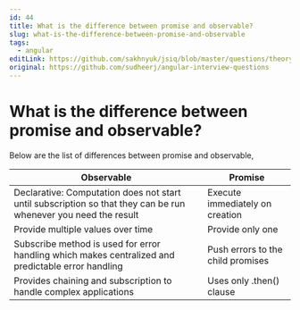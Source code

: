 ```yaml
---
id: 44
title: What is the difference between promise and observable?
slug: what-is-the-difference-between-promise-and-observable
tags:
  - angular
editLink: https://github.com/sakhnyuk/jsiq/blob/master/questions/theory/angular/44.md
original: https://github.com/sudheerj/angular-interview-questions
---
```


# What is the difference between promise and observable?

Below are the list of differences between promise and observable,

| Observable | Promise |
| --- | --- |
| Declarative: Computation does not start until subscription so that they can be run whenever you need the result | Execute immediately on creation |
| Provide multiple values over time | Provide only one |
| Subscribe method is used for error handling which makes centralized and predictable error handling | Push errors to the child promises |
| Provides chaining and subscription to handle complex applications | Uses only .then() clause |
